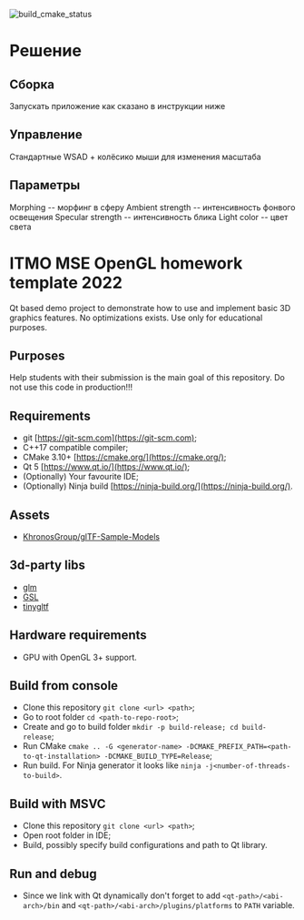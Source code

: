 ![build_cmake_status](https://github.com/sadads1337/mse-gl-hw-template/actions/workflows/build_cmake.yml/badge.svg)

# Решение

## Сборка

Запускать приложение как сказано в инструкции ниже

## Управление

Стандартные WSAD + колёсико мыши для изменения масштаба

## Параметры

Morphing -- морфинг в сферу
Ambient strength -- интенсивность фонвого освещения
Specular strength -- интенсивность блика
Light color -- цвет света

# ITMO MSE OpenGL homework template 2022

Qt based demo project to demonstrate how to use and implement basic 3D graphics features.
No optimizations exists. Use only for educational purposes.

## Purposes

Help students with their submission is the main goal of this repository. Do not use this code in production!!!

## Requirements

- git [https://git-scm.com](https://git-scm.com);
- C++17 compatible compiler;
- CMake 3.10+ [https://cmake.org/](https://cmake.org/);
- Qt 5 [https://www.qt.io/](https://www.qt.io/);
- (Optionally) Your favourite IDE;
- (Optionally) Ninja build [https://ninja-build.org/](https://ninja-build.org/).

## Assets

- [KhronosGroup/glTF-Sample-Models](https://github.com/KhronosGroup/glTF-Sample-Models/tree/master/2.0)

## 3d-party libs

- [glm](https://github.com/g-truc/glm)
- [GSL](https://github.com/microsoft/GSL)
- [tinygltf](https://github.com/syoyo/tinygltf)

## Hardware requirements

- GPU with OpenGL 3+ support.

## Build from console

- Clone this repository `git clone <url> <path>`;
- Go to root folder `cd <path-to-repo-root>`;
- Create and go to build folder `mkdir -p build-release; cd build-release`;
- Run CMake `cmake .. -G <generator-name> -DCMAKE_PREFIX_PATH=<path-to-qt-installation> -DCMAKE_BUILD_TYPE=Release`;
- Run build. For Ninja generator it looks like `ninja -j<number-of-threads-to-build>`.

## Build with MSVC

- Clone this repository `git clone <url> <path>`;
- Open root folder in IDE;
- Build, possibly specify build configurations and path to Qt library.

## Run and debug

- Since we link with Qt dynamically don't forget to add `<qt-path>/<abi-arch>/bin` and `<qt-path>/<abi-arch>/plugins/platforms` to `PATH` variable.
